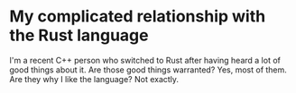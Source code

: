 # My complicated relationship with the Rust language

I'm a recent C++ person who switched to Rust after having heard a lot of good things about it. Are those good things warranted? Yes, most of them. Are they why I like the language? Not exactly.
